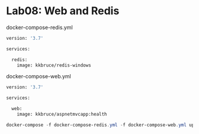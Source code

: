 # Lab08: Web and Redis

docker-compose-redis.yml

```dockerfile
version: '3.7'

services:

  redis:
    image: kkbruce/redis-windows
```

docker-compose-web.yml

```dockerfile
version: '3.7'

services:

  web:
    image: kkbruce/aspnetmvcapp:health
```

```powershell
docker-compose -f docker-compose-redis.yml -f docker-compose-web.yml up -d
```
